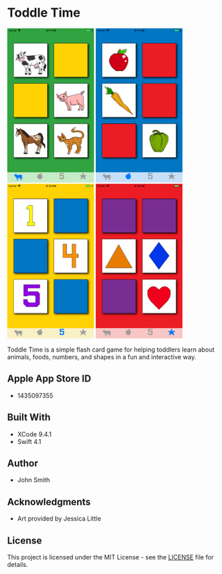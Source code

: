 # Toddle Time

<img src="ToddlerTime/View/Assets.xcassets/iPhone%208%2B%20image%201.png" width="200"> <img src="ToddlerTime/View/Assets.xcassets/iPhone%208%2B%20image%202.png" width="200"> <img src="ToddlerTime/View/Assets.xcassets/iPhone%208%2B%20image%203.png" width="200"> <img src="ToddlerTime/View/Assets.xcassets/iPhone%208%2B%20image%204.png" width="200">

Toddle Time is a simple flash card game for helping toddlers learn about animals, foods, numbers, and shapes in a fun and interactive way.

## Apple App Store ID

* 1435097355

## Built With

* XCode 9.4.1
* Swift 4.1

## Author

* John Smith

## Acknowledgments

* Art provided by Jessica Little

## License

This project is licensed under the MIT License - see the [LICENSE](LICENSE) file for details.
